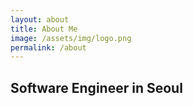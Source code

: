 ```yaml
---
layout: about
title: About Me
image: /assets/img/logo.png
permalink: /about
---
```


## Software Engineer in Seoul
